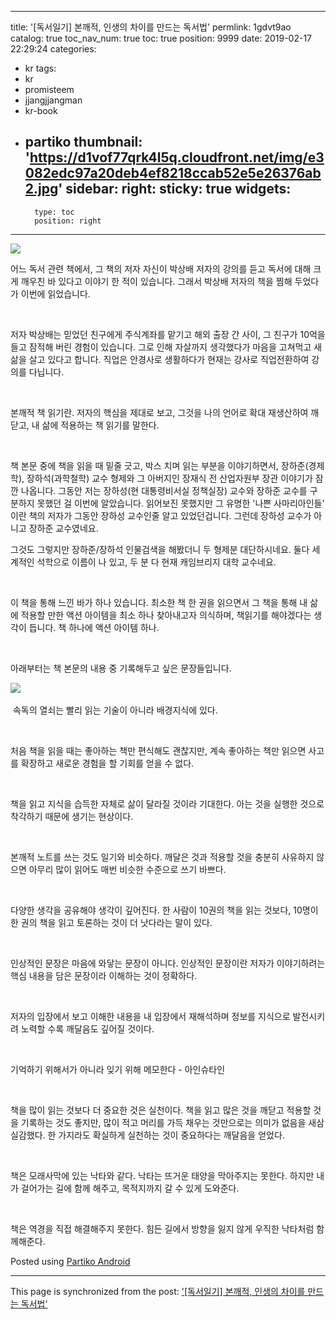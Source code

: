 
---
title: '[독서일기] 본깨적, 인생의 차이를 만드는 독서법'
permlink: 1gdvt9ao
catalog: true
toc_nav_num: true
toc: true
position: 9999
date: 2019-02-17 22:29:24
categories:
- kr
tags:
- kr
- promisteem
- jjangjjangman
- kr-book
- partiko
thumbnail: 'https://d1vof77qrk4l5q.cloudfront.net/img/e3082edc97a20deb4ef8218ccab52e5e26376ab2.jpg'
sidebar:
    right:
        sticky: true
widgets:
    -
        type: toc
        position: right
---


![](https://d1vof77qrk4l5q.cloudfront.net/img/e3082edc97a20deb4ef8218ccab52e5e26376ab2.jpg)

어느 독서 관련 책에서, 그 책의 저자 자신이 박상배 저자의 강의를 듣고 독서에 대해 크게 깨우친 바 있다고 이야기 한 적이 있습니다. 그래서 박상배 저자의 책을 찜해 두었다가 이번에 읽었습니다.

​

저자 박상배는 믿었던 친구에게 주식계좌를 맡기고 해외 출장 간 사이, 그 친구가 10억을 들고 잠적해 버린 경험이 있습니다. 그로 인해 자살까지 생각했다가 마음을 고쳐먹고 새 삶을 살고 있다고 합니다. 직업은 안경사로 생활하다가 현재는 강사로 직업전환하여 강의를 다닙니다.

​

본깨적 책 읽기란.
저자의 핵심을 제대로 보고, 
그것을 나의 언어로 확대 재생산하여 깨닫고, 
내 삶에 적용하는 책 읽기를 말한다.

​

책 본문 중에 책을 읽을 때 밑줄 긋고, 박스 치며 읽는 부분을 이야기하면서, 장하준(경제학), 장하석(과학철학) 교수 형제와 그 아버지인 장재식 전 산업자원부 장관 이야기가 잠깐 나옵니다.
그동안 저는 장하성(현 대통령비서실 정책실장) 교수와 장하준 교수를 구분하지 못했던 걸 이번에 알았습니다.
읽어보진 못했지만 그 유명한 '나쁜 사마리아인들' 이란 책의 저자가 그동안 장하성 교수인줄 알고 있었던겁니다. 그런데 장하성 교수가 아니고 장하준 교수였네요.

그것도 그렇지만 장하준/장하석 인물검색을 해봤더니 두 형제분 대단하시네요. 
둘다 세계적인 석학으로 이름이 나 있고, 두 분 다 현재 캐임브리지 대학 교수네요.

​

이 책을 통해 느낀 바가 하나 있습니다.
최소한 책 한 권을 읽으면서 그 책을 통해 내 삶에 적용할 만한 액션 아이템을 최소 하나 찾아내고자 의식하며, 책읽기를 해야겠다는 생각이 듭니다.
책 하나에 액션 아이템 하나.

​

아래부터는 책 본문의 내용 중 기록해두고 싶은 문장들입니다.


​![](https://i.imgur.com/QKYs0Lv.gif)

​
속독의 열쇠는 빨리 읽는 기술이 아니라 배경지식에 있다.

​

처음 책을 읽을 때는 좋아하는 책만 편식해도 괜찮지만,
계속 좋아하는 책만 읽으면 사고를 확장하고 
새로운 경험을 할 기회를 얻을 수 없다.

​

책을 읽고 지식을 습득한 자체로 삶이 달라질 것이라 기대한다.
아는 것을 실행한 것으로 착각하기 때문에 생기는 현상이다.

​

본깨적 노트를 쓰는 것도 일기와 비슷하다.
깨달은 것과 적용할 것을 충분히 사유하지 않으면 
아무리 많이 읽어도 매번 비슷한 수준으로 쓰기 바쁘다.

​

다양한 생각을 공유해야 생각이 깊어진다.
한 사람이 10권의 책을 읽는 것보다, 
10명이 한 권의 책을 읽고 토론하는 것이 
더 낫다라는 말이 있다.

​

인상적인 문장은 마음에 와닿는 문장이 아니다.
인상적인 문장이란 저자가 이야기하려는 
핵심 내용을 담은 문장이라 이해하는 것이 정확하다.

​

저자의 입장에서 보고 이해한 내용을 
내 입장에서 재해석하며 
정보를 지식으로 발전시키려 노력할 수록
깨달음도 깊어질 것이다.

​

기억하기 위해서가 아니라 잊기 위해 메모한다 - 아인슈타인

​

책을 많이 읽는 것보다 더 중요한 것은 실천이다.
책을 읽고 많은 것을 깨닫고 적용할 것을 기록하는 것도 좋지만,
많이 적고 머리를 가득 채우는 것만으로는 의미가 없음을 새삼 실감했다.
한 가지라도 확실하게 실천하는 것이 중요하다는 깨달음을 얻었다.

​

책은 모래사막에 있는 낙타와 같다.
낙타는 뜨거운 태양을 막아주지는 못한다.
하지만 내가 걸어가는 길에 함께 해주고,
목적지까지 갈 수 있게 도와준다.

​

책은 역경을 직접 해결해주지 못한다.
힘든 길에서 방향을 잃지 않게 우직한 낙타처럼 함께해준다.



Posted using [Partiko Android](https://steemit.com/@partiko-android)

- - -

This page is synchronized from the post: ['[독서일기] 본깨적, 인생의 차이를 만드는 독서법'](https://steemit.com/@lucky2015/1gdvt9ao)
